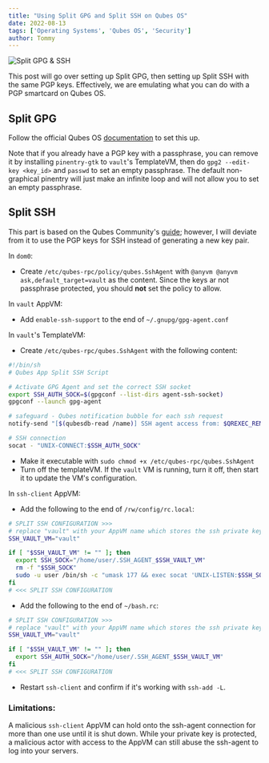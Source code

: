 ```yaml
---
title: "Using Split GPG and Split SSH on Qubes OS"
date: 2022-08-13
tags: ['Operating Systems', 'Qubes OS', 'Security']
author: Tommy
---
```


![Split GPG & SSH](/images/split-gpg-ssh.png)

This post will go over setting up Split GPG, then setting up Split SSH with the same PGP keys. Effectively, we are emulating what you can do with a PGP smartcard on Qubes OS.

## Split GPG

Follow the official Qubes OS [documentation](https://www.qubes-os.org/doc/split-gpg/) to set this up.

Note that if you already have a PGP key with a passphrase, you can remove it by installing `pinentry-gtk` to `vault`'s TemplateVM, then do `gpg2 --edit-key <key_id>` and `passwd` to set an empty passphrase. The default non-graphical pinentry will just make an infinite loop and will not allow you to set an empty passphrase.

## Split SSH

This part is based on the Qubes Community's [guide](https://github.com/Qubes-Community/Contents/blob/master/docs/configuration/split-ssh.md); however, I will deviate from it to use the PGP keys for SSH instead of generating a new key pair.

In `dom0`:

- Create `/etc/qubes-rpc/policy/qubes.SshAgent` with `@anyvm @anyvm ask,default_target=vault` as the content. Since the keys ar not passphrase protected, you should **not** set the policy to allow.

In `vault` AppVM:
- Add `enable-ssh-support` to the end of `~/.gnupg/gpg-agent.conf`

In `vault`'s TemplateVM:

- Create `/etc/qubes-rpc/qubes.SshAgent` with the following content:    
```bash
#!/bin/sh
# Qubes App Split SSH Script

# Activate GPG Agent and set the correct SSH socket
export SSH_AUTH_SOCK=$(gpgconf --list-dirs agent-ssh-socket)
gpgconf --launch gpg-agent

# safeguard - Qubes notification bubble for each ssh request
notify-send "[$(qubesdb-read /name)] SSH agent access from: $QREXEC_REMOTE_DOMAIN"

# SSH connection
socat - "UNIX-CONNECT:$SSH_AUTH_SOCK"

```

- Make it executable with `sudo chmod +x /etc/qubes-rpc/qubes.SshAgent`
- Turn off the templateVM. If the `vault` VM is running, turn it off, then start it to update the VM's configuration.

In `ssh-client` AppVM:

- Add the following to the end of `/rw/config/rc.local`:
```bash
# SPLIT SSH CONFIGURATION >>>
# replace "vault" with your AppVM name which stores the ssh private key(s)
SSH_VAULT_VM="vault"

if [ "$SSH_VAULT_VM" != "" ]; then
  export SSH_SOCK="/home/user/.SSH_AGENT_$SSH_VAULT_VM"
  rm -f "$SSH_SOCK"
  sudo -u user /bin/sh -c "umask 177 && exec socat 'UNIX-LISTEN:$SSH_SOCK,fork' 'EXEC:qrexec-client-vm $SSH_VAULT_VM qubes.SshAgent'" &
fi
# <<< SPLIT SSH CONFIGURATION
```

- Add the following to the end of `~/bash.rc`:
```bash
# SPLIT SSH CONFIGURATION >>>
# replace "vault" with your AppVM name which stores the ssh private key(s)
SSH_VAULT_VM="vault"

if [ "$SSH_VAULT_VM" != "" ]; then
  export SSH_AUTH_SOCK="/home/user/.SSH_AGENT_$SSH_VAULT_VM"
fi
# <<< SPLIT SSH CONFIGURATION
```

- Restart `ssh-client` and confirm if it's working with `ssh-add -L`.

### Limitations:
A malicious `ssh-client` AppVM can hold onto the ssh-agent connection for more than one use until it is shut down. While your private key is protected, a malicious actor with access to the AppVM can still abuse the ssh-agent to log into your servers.